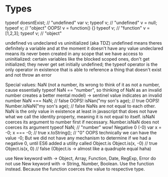 # Types

typeof doesntExist; // "undefined"
var v;
typeof v; // "undefined"
v = null;
typeof v; // "object" OOPS!
v = function() {}
typeof v; // "function"
v = [1,2,3];
typeof v; // "object"

undefined vs undeclared vs uninitialized (aka TDZ)
undefined means theres definitely a variable and at the moment it doesn't have any value
undeclared means its never been created in any scope that we have access to
uninitialized: certain variables like the blocked scoped ones, don't get initialized; they never get set initially undefined;
the typeof operator is the only operator in existence that is able to reference a thing that doesn't exist and not throw an error

Special values:
NaN (not a number, its wrong to think of it as not a number, cause essentially typeof NaN == "number", so thinking of NaN as an invalid number creates a better mental model) -> sentinel value indicates an invalid number
NaN === NaN; // false OOPS!
isNan("my son's age); // true OOPS!
Number.isNaN("my son's age); // false
NaNs are not equal to each other.
NaN is the only value in existence at least in javascript that does not have what we call the identity property, meaning it is not equal to itself.
isNaN coerces its argument to number first if necessary.
Number.isNaN does not coerces its argument
typeof NaN; // "number" wow!
Negative 0 (-0)
var x = -0;
x === -0; // true
x.toString(); // "0" OOPS
technically we can have the value -0; But we did not have any mechanism to determine if we had a negative 0, until ES6 added a utility called Object.is
Object.is(x, -0) // true
Object.is(x, 0) // false
(Object.is -> almost like a quadruple equal haha)

use New keyword with -> Object, Array, Function, Date, RegExp, Error
do not use New keyword with -> String, Number, Boolean. Use the function instead. Because the function coerces the value to respective type.
